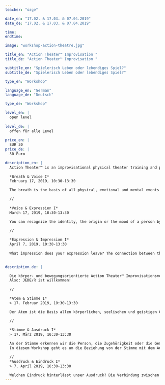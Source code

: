 ```yaml
---
teacher: "özge"

date_en: "17.02. & 17.03. & 07.04.2019"
date_de: "17.02. & 17.03. & 07.04.2019"

time:
endtime:

image: "workshop-action-theatre.jpg"

title_en: "Action Theater™ Improvisation "
title_de: "Action Theater™ Improvisation "

subtitle_en: "Spielerisch Leben oder lebendiges Spiel?"
subtitle_de: "Spielerisch Leben oder lebendiges Spiel?"

type_en: "Workshop"

language_en: "German"
language_de: "Deutsch"

type_de: "Workshop"

level_en: |
  open level  
  
level_de: |
  offen für alle Level  
  
price_en: |
  EUR 30
price_de: |
  30 Euro

description_en: |
  Action Theater™ is an improvisational physical theater training and performance method. It addresses perception, awareness and the process of change. It integrates body and mind and promotes spontaneous and conscious expression. We follow the changing contents of our inner and outer awareness and respond to it through movement, vocalization, and speech. Fundamental to the practice of Action Theater™  to achieve more presence on stage and in life. My work focuses on the applications of this method in other fields of life. Playful, experimental and individual. Therefore, everybody regardless of performance experience can attend the classes.  
  
  *Breath & Voice I*  
  February 17, 2019, 10:30-13:30  

  The breath is the basis of all physical, emotional and mental events of human beings. In this workshop, we explore the relationship between breath and voice, the transition from breath to sound and movement.  

  //  
  
  *Voice & Expression I*   
  March 17, 2019, 10:30-13:30

  You can recognize the identity, the origin or the mood of a person by their voice. The power of the voice is also exposed in the expression. This workshop is about the relationship between the voice and the expression.  

  //  
  
  *Expression & Impression I*   
  April 7, 2019, 10:30-13:30  
 
  What impression does your expression leave? The connection between these processes is the focus of this workshop. We explore phenomena such as the so-called transparency and authenticity.

  
description_de: |

  Die körper- und bewegungsorientierte Action Theater™ Improvisationsmethode arbeitet mit Wahrnehmung, Bewusstsein und dessen Veränderungsprozesse. Sie integriert Körper und Geist und fördert den spontanen und bewussten Ausdruck. Wir folgen den wechselnden Inhalten unserer inneren und äußeren Wahrnehmung und antworten auf sie durch körperliche, stimmliche und/oder sprachliche Handlungen (actions). Ein Ziel dieser Methode ist mehr Präsenz auf der Bühne und im Leben zu erreichen. Mein Fokus liegt auf der Anwendbarkeit dieser Methode in anderen Lebensbereiche also "Applied" Action Theater™. Spielerisch, experimentell und individuell.  
  Also: JEDE/R ist willkommen!  
  
  //  

  *Atem & Stimme I*   
  > 17. Februar 2019, 10:30-13:30  

  Der Atem ist die Basis allen körperlichen, seelischen und geistigen Geschehens des Menschen. In diesem Workshop erforschen wir den Zusammenhang von Atem und Stimme, den Übergang vom Atem zum Klang und zur Bewegung.  

  //  
  
  *Stimme & Ausdruck I*  
  > 17. März 2019, 10:30-13:30  

  An der Stimme erkennen wir die Person, die Zugehörigkeit oder die Gemütslage. Ihre Macht ist auch in dem Ausdruck zu erkennen.    
  In diesem Workshop geht es um die Beziehung von der Stimme mit dem Ausdruck.

  //  
  *Ausdruck & Eindruck I*   
  > 7. April 2019, 10:30-13:30 

  Welchen Eindruck hinterlässt unser Ausdruck? Die Verbindung zwischen diesen Vorgängen stellt den Fokus dieses Workshops dar. Wir erforschen Phänomene wie die sogenannte Transparenz und Authentizität.  
---
```




